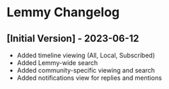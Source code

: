 # Lemmy Changelog

## [Initial Version] - 2023-06-12

* Added timeline viewing (All, Local, Subscribed)
* Added Lemmy-wide search
* Added community-specific viewing and search
* Added notifications view for replies and mentions